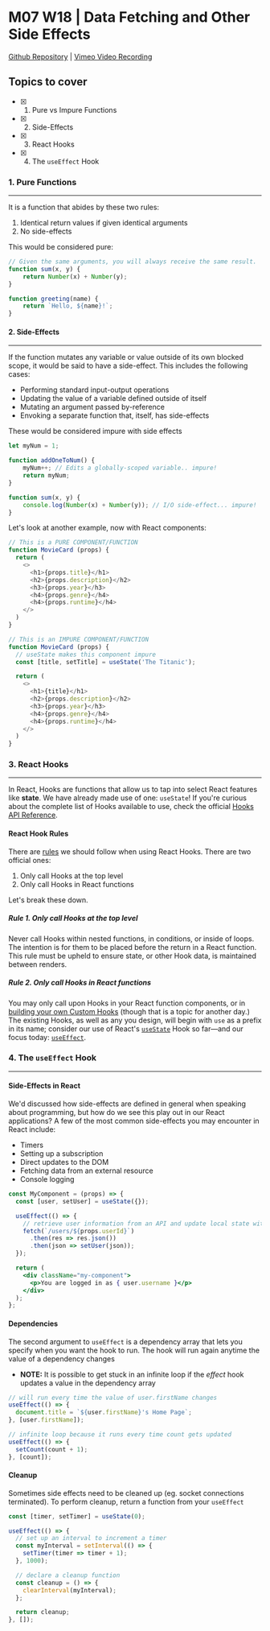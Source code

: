 # M07 W18 | Data Fetching and Other Side Effects
[Github Repository](https://github.com/Alfredo08/Cohort-June-12-2023/tree/main/W18M07%20-%20Data%20Fetching%20%26%20Other%20Side%20Effects) | [Vimeo Video Recording](https://vimeo.com/874395912/cef987a116?share=copy)

## Topics to cover

- [x] 1. Pure vs Impure Functions
- [x] 2. Side-Effects
- [x] 3. React Hooks
- [x] 4. The `useEffect` Hook

### 1. Pure Functions
---

It is a function that abides by these two rules:

1. Identical return values if given identical arguments
2. No side-effects

This would be considered pure:

```JavaScript
// Given the same arguments, you will always receive the same result.
function sum(x, y) {
    return Number(x) + Number(y);
}
```

```JavaScript
function greeting(name) {
    return `Hello, ${name}!`;
}
```

#### 2. Side-Effects
---

If the function mutates any variable or value outside of its own blocked scope, it would be said to have a side-effect. This includes the following cases:

* Performing standard input-output operations
* Updating the value of a variable defined outside of itself
* Mutating an argument passed by-reference
* Envoking a separate function that, itself, has side-effects

These would be considered impure with side effects

```JavaScript
let myNum = 1;

function addOneToNum() {
    myNum++; // Edits a globally-scoped variable.. impure!
    return myNum;
}
```

```JavaScript
function sum(x, y) {
    console.log(Number(x) + Number(y)); // I/O side-effect... impure!
}
```

Let's look at another example, now with React components:

```javascript
// This is a PURE COMPONENT/FUNCTION
function MovieCard (props) {
  return (
    <>
      <h1>{props.title}</h1>
      <h2>{props.description}</h2>
      <h3>{props.year}</h3>
      <h4>{props.genre}</h4>
      <h4>{props.runtime}</h4>
    </>
  )
}

// This is an IMPURE COMPONENT/FUNCTION
function MovieCard (props) {
  // useState makes this component impure
  const [title, setTitle] = useState('The Titanic');

  return (
    <>
      <h1>{title}</h1>
      <h2>{props.description}</h2>
      <h3>{props.year}</h3>
      <h4>{props.genre}</h4>
      <h4>{props.runtime}</h4>
    </>
  )
}

```

### 3. React Hooks
---

In React, Hooks are functions that allow us to tap into select React features like **state**. We have already made use of one: `useState`! If you're curious about the complete list of Hooks available to use, check the official [Hooks API Reference](https://reactjs.org/docs/hooks-reference.html).

#### React Hook Rules

There are [rules](https://reactjs.org/docs/hooks-rules.html) we should follow when using React Hooks. There are two official ones:

1. Only call Hooks at the top level
2. Only call Hooks in React functions

Let's break these down.

##### Rule 1. Only call Hooks at the top level

Never call Hooks within nested functions, in conditions, or inside of loops. The intention is for them to be placed before the return in a React function. This rule must be upheld to ensure state, or other Hook data, is maintained between renders.

##### Rule 2. Only call Hooks in React functions

You may only call upon Hooks in your React function components, or in [building your own Custom Hooks](https://reactjs.org/docs/hooks-custom.html) (though that is a topic for another day.) The existing Hooks, as well as any you design, will begin with `use` as a prefix in its name; consider our use of React's [`useState`](https://reactjs.org/docs/hooks-state.html) Hook so far—and our focus today: [`useEffect`](https://reactjs.org/docs/hooks-effect.html).

### 4. The `useEffect` Hook
---

#### Side-Effects in React

We'd discussed how side-effects are defined in general when speaking about programming, but how do we see this play out in our React applications? A few of the most common side-effects you may encounter in React include:

* Timers
* Setting up a subscription
* Direct updates to the DOM
* Fetching data from an external resource
* Console logging

```jsx
const MyComponent = (props) => {
  const [user, setUser] = useState({});

  useEffect(() => {
    // retrieve user information from an API and update local state with the response
    fetch(`/users/${props.userId}`)
      .then(res => res.json())
      .then(json => setUser(json));
  });

  return (
    <div className="my-component">
      <p>You are logged in as { user.username }</p>
    </div>
  );
};
```

#### Dependencies
The second argument to `useEffect` is a dependency array that lets you specify when you want the hook to run. The hook will run again anytime the value of a dependency changes
- **NOTE:** It is possible to get stuck in an infinite loop if the _effect_ hook updates a value in the dependency array

```jsx
// will run every time the value of user.firstName changes
useEffect(() => {
  document.title = `${user.firstName}'s Home Page`;
}, [user.firstName]);

// infinite loop because it runs every time count gets updated
useEffect(() => {
  setCount(count + 1);
}, [count]);
```

#### Cleanup
Sometimes side effects need to be cleaned up (eg. socket connections terminated). To perform cleanup, return a function from your `useEffect`

```jsx
const [timer, setTimer] = useState(0);

useEffect(() => {
  // set up an interval to increment a timer
  const myInterval = setInterval(() => {
    setTimer(timer => timer + 1);
  }, 1000);

  // declare a cleanup function
  const cleanup = () => {
    clearInterval(myInterval);
  };

  return cleanup;
}, []);
```